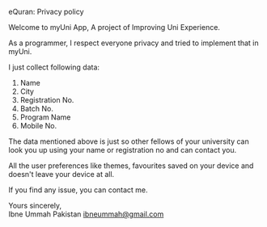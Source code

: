 eQuran: Privacy policy

Welcome to myUni App, A project of Improving Uni Experience.

As a programmer, I respect everyone privacy and tried to implement that in myUni.

I just collect following data:
1. Name
2. City
3. Registration No.
4. Batch No.
5. Program Name
6. Mobile No.

The data mentioned above is just so other fellows of your university can look you up using your name or registration no and can contact you.

All the user preferences like themes, favourites saved on your device and doesn't leave your device at all.

If you find any issue, you can contact me.


Yours sincerely,  
Ibne Ummah
Pakistan
ibneummah@gmail.com
